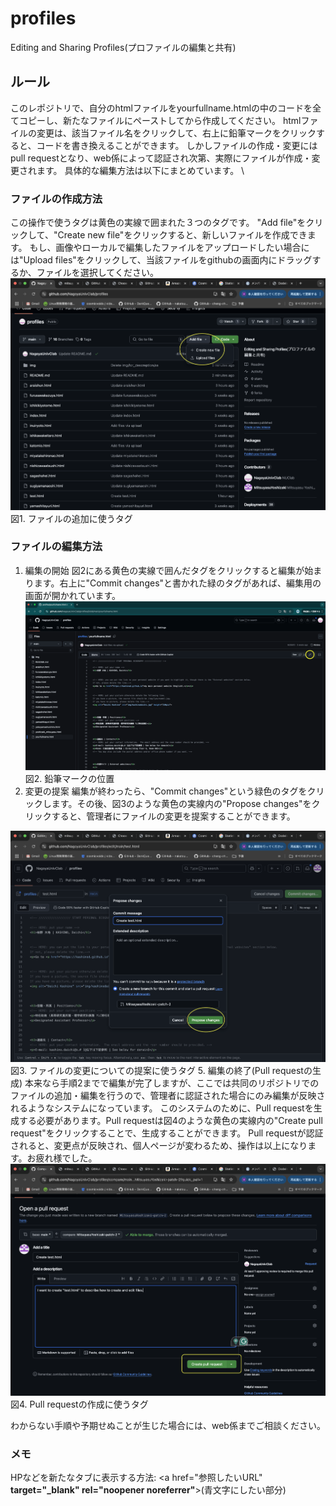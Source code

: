 # profiles
Editing and Sharing Profiles(プロファイルの編集と共有)

## ルール
このレポジトリで、自分のhtmlファイルをyourfullname.htmlの中のコードを全てコピーし、新たなファイルにペーストしてから作成してください。
htmlファイルの変更は、該当ファイル名をクリックして、右上に鉛筆マークをクリックすると、コードを書き換えることができます。
しかしファイルの作成・変更にはpull requestとなり、web係によって認証され次第、実際にファイルが作成・変更されます。
具体的な編集方法は以下にまとめています。
\\

### ファイルの作成方法
この操作で使うタグは黄色の実線で囲まれた３つのタグです。
"Add file"をクリックして、"Create new file"をクリックすると、新しいファイルを作成できます。
もし、画像やローカルで編集したファイルをアップロードしたい場合には"Upload files"をクリックして、当該ファイルをgithubの画面内にドラッグするか、ファイルを選択してください。
![ファイルの作成方法](img/for_description/add_files.png)
図1. ファイルの追加に使うタグ

### ファイルの編集方法
1. 編集の開始
図2にある黄色の実線で囲んだタグをクリックすると編集が始まります。右上に"Commit changes"と書かれた緑のタグがあれば、編集用の画面が開かれています。
![ファイルの編集方法1：編集の開始](img/for_description/editing_files.png)
図2. 鉛筆マークの位置
3. 変更の提案
編集が終わったら、"Commit changes"という緑色のタグをクリックします。その後、図3のような黄色の実線内の"Propose changes"をクリックすると、管理者にファイルの変更を提案することができます。
<!--そして上の小さなセルには、どのファイルを編集したか(例：Update _yourname_.html)を記入してください。-->
![ファイルの編集方法2 : 変更の提案](img/for_description/proposing_changes.png)
図3. ファイルの変更についての提案に使うタグ
5. 編集の終了(Pull requestの生成)
本来なら手順2までで編集が完了しますが、ここでは共同のリポジトリでのファイルの追加・編集を行うので、管理者に認証された場合にのみ編集が反映されるようなシステムになっています。
このシステムのために、Pull requestを生成する必要があります。Pull requestは図4のような黄色の実線内の"Create pull request"をクリックすることで、生成することができます。
Pull requestが認証されると、変更点が反映され、個人ページが変わるため、操作は以上になります。お疲れ様でした。
![ファイルの編集方法2：編集の終了(Pull requestの生成)](img/for_description/create_PR.png)
図4. Pull requestの作成に使うタグ
<!--![Pull requestの承認]()-->
わからない手順や予期せぬことが生じた場合には、web係までご相談ください。

### メモ
HPなどを新たなタブに表示する方法: <a href="参照したいURL" **target="_blank" rel="noopener noreferrer"**>(青文字にしたい部分)</a>
